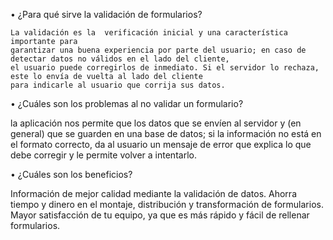 • ¿Para qué sirve la validación de formularios?

    La validación es la  verificación inicial y una característica importante para
    garantizar una buena experiencia por parte del usuario; en caso de detectar datos no válidos en el lado del cliente,
    el usuario puede corregirlos de inmediato. Si el servidor lo rechaza, este lo envía de vuelta al lado del cliente
    para indicarle al usuario que corrija sus datos.




• ¿Cuáles son los problemas al no validar un formulario?

 la aplicación nos permite que los datos que
 se envíen al servidor y (en general) que se guarden en una base de datos; si la información 
 no está en el formato correcto, da al usuario un mensaje de error que explica lo que debe
 corregir y le permite volver a intentarlo.

 


• ¿Cuáles son los beneficios?

Información de mejor calidad mediante la validación de datos. Ahorra tiempo y dinero en el montaje, 
distribución y transformación de formularios. Mayor satisfacción de tu equipo, ya que es más rápido
 y fácil de rellenar formularios.

